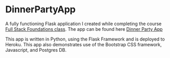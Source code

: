 # DinnerPartyApp

A fully functioning Flask application I created while completing the course <a href='https://www.udacity.com/course/full-stack-foundations--ud088'>Full Stack Foundations class</a>. The app can be found here <a href='https://guarded-sea-14434.herokuapp.com'>Dinner Party App</a>

This app is written in Python, using the Flask Framework and is deployed to Heroku. This app also demonstrates use of the Bootstrap CSS framework, Javascript, and Postgres DB.
